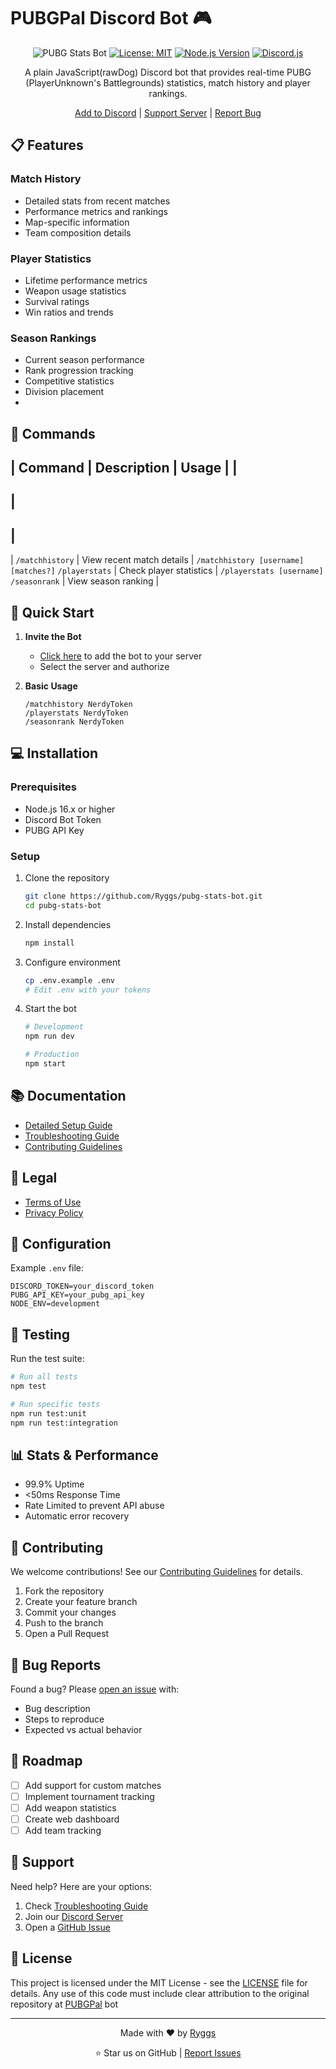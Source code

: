 # PUBGPal Discord Bot 🎮

<div align="center">

![PUBG Stats Bot](https://img.shields.io/badge/PUBG-Stats%20Bot-blue?style=for-the-badge&logo=discord)
[![License: MIT](https://img.shields.io/badge/License-MIT-yellow.svg)](https://opensource.org/licenses/MIT)
[![Node.js Version](https://img.shields.io/badge/Node.js-16.x-green.svg)](https://nodejs.org)
[![Discord.js](https://img.shields.io/badge/Discord.js-v14-blue.svg)](https://discord.js.org)

A plain JavaScript(rawDog) Discord bot that provides real-time PUBG (PlayerUnknown's Battlegrounds) statistics, match history and player rankings.

[Add to Discord](#) | [Support Server](#) | [Report Bug](https://github.com/Ryggs/pubg-stats-bot/issues)

</div>

## 📋 Features

### Match History
- Detailed stats from recent matches
- Performance metrics and rankings
- Map-specific information
- Team composition details

### Player Statistics
- Lifetime performance metrics
- Weapon usage statistics
- Survival ratings
- Win ratios and trends

### Season Rankings
- Current season performance
- Rank progression tracking
- Competitive statistics
- Division placement
- 
## 🤖 Commands
|
 Command 
|
 Description 
|
 Usage 
|
|
----
|
----
|
----
|
`/matchhistory`
|
 View recent match details 
|
`/matchhistory [username] [matches?]`
`/playerstats`
|
 Check player statistics 
|
`/playerstats [username]`
`/seasonrank`
|
 View season ranking 
|
## 🚀 Quick Start

1. **Invite the Bot**
   - [Click here](#) to add the bot to your server
   - Select the server and authorize

2. **Basic Usage**
   ```
   /matchhistory NerdyToken
   /playerstats NerdyToken
   /seasonrank NerdyToken
   ```

## 💻 Installation

### Prerequisites
- Node.js 16.x or higher
- Discord Bot Token
- PUBG API Key

### Setup
1. Clone the repository
   ```bash
   git clone https://github.com/Ryggs/pubg-stats-bot.git
   cd pubg-stats-bot
   ```

2. Install dependencies
   ```bash
   npm install
   ```

3. Configure environment
   ```bash
   cp .env.example .env
   # Edit .env with your tokens
   ```

4. Start the bot
   ```bash
   # Development
   npm run dev

   # Production
   npm start
   ```

## 📚 Documentation

- [Detailed Setup Guide](SETUP.md)
- [Troubleshooting Guide](TROUBLESHOOTING.md)
- [Contributing Guidelines](CONTRIBUTING.md)

## 📜 Legal
- [Terms of Use](TERMSOFUSE.md)
- [Privacy Policy](PRIVACYPOLICY.md)

## 🔧 Configuration

Example `.env` file:
```env
DISCORD_TOKEN=your_discord_token
PUBG_API_KEY=your_pubg_api_key
NODE_ENV=development
```

## 🧪 Testing

Run the test suite:
```bash
# Run all tests
npm test

# Run specific tests
npm run test:unit
npm run test:integration
```

## 📊 Stats & Performance

- 99.9% Uptime
- <50ms Response Time
- Rate Limited to prevent API abuse
- Automatic error recovery

## 🤝 Contributing

We welcome contributions! See our [Contributing Guidelines](CONTRIBUTING.md) for details.

1. Fork the repository
2. Create your feature branch
3. Commit your changes
4. Push to the branch
5. Open a Pull Request

## 🐛 Bug Reports

Found a bug? Please [open an issue](https://github.com/Ryggs/pubg-stats-bot/issues) with:
- Bug description
- Steps to reproduce
- Expected vs actual behavior

## 🚀 Roadmap

- [ ] Add support for custom matches
- [ ] Implement tournament tracking
- [ ] Add weapon statistics
- [ ] Create web dashboard
- [ ] Add team tracking

## 💬 Support

Need help? Here are your options:
1. Check [Troubleshooting Guide](TROUBLESHOOTING.md)
2. Join our [Discord Server](#)
3. Open a [GitHub Issue](https://github.com/Ryggs/pubg-stats-bot/issues)

## 📄 License

This project is licensed under the MIT License - see the [LICENSE](LICENSE) file for details.
Any use of this code must include clear attribution to the original repository at [PUBGPal](https://github.com/Ryggs/PubgPal) bot

---

<div align="center">

Made with ❤️ by [Ryggs](https://github.com/Ryggs)

⭐ Star us on GitHub | [Report Issues](https://github.com/Ryggs/PubgPal/issues)

</div>
